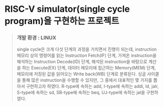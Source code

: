 # RISC-V simulator(single cycle program)을 구현하는 프로젝트

> ### 개발 환경 : LINUX
> single cycle은 크게 다섯 단계의 과정을 거치면서 진행이 되는데, instruction 메모리 상의 명령어를 읽는 Instruction Fetch(IF) 단계, 가져온 instruction을 해석하는 Instruction Decode(ID) 단계, 해석된 instruction을 바탕으로 계산을 하는 Execute(EX) 단계, 데이터 메모리에 접근하는 Memory(MEM) 단계, 메모리에 저장된 값을 읽어오는 Write back(WB) 단계로 분류된다. 싱글 사이클을 통해 많은 instruction을 수행할 수 있지만, 그 중에서 대표적인 몇 가지를 뽑아서 구현하고자 하였다. R-type에 속하는 add, I-type에 속하는 addi, ld, jalr, S-type에 속하는 sd, SB-type에 속하는 beq, UJ-type에 속하는 jal을 구현하였다.

